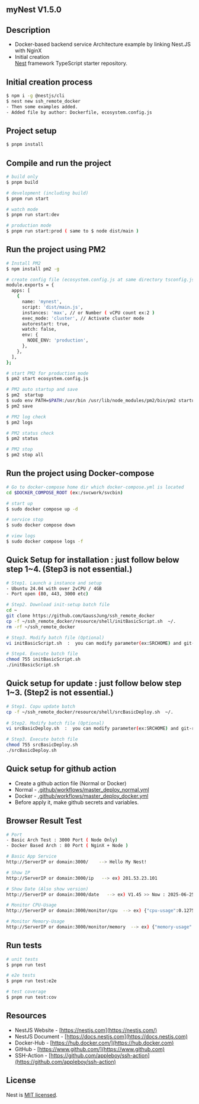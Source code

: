 ## myNest  V1.5.0 

## Description
- Docker-based backend service Architecture example by linking Nest.JS with NginX  
- Initial creation  
[Nest](https://github.com/nestjs/nest) framework TypeScript starter repository.

## Initial creation process  
```bash
$ npm i -g @nestjs/cli 
$ nest new ssh_remote_docker 
- Then some examples added.   
- Added file by author: Dockerfile, ecosystem.config.js   
```

## Project setup

```bash
$ pnpm install
```

## Compile and run the project  

```bash
# build only 
$ pnpm build 

# development (including build)
$ pnpm run start  

# watch mode
$ pnpm run start:dev

# production mode
$ pnpm run start:prod ( same to $ node dist/main )
```

## Run the project using PM2 

```bash
# Install PM2
$ npm install pm2 -g  

# create config file (ecosystem.config.js at same directory tsconfig.js )  
module.exports = {
  apps: [
    {
      name: 'mynest',
      script: 'dist/main.js',
      instances: 'max', // or Number ( vCPU count ex:2 )
      exec_mode: 'cluster', // Activate cluster mode
      autorestart: true,
      watch: false,
      env: {
        NODE_ENV: 'production',
      },
    },
  ],
};

# start PM2 for production mode 
$ pm2 start ecosystem.config.js

# PM2 auto startup and save  
$ pm2  startup  
$ sudo env PATH=$PATH:/usr/bin /usr/lib/node_modules/pm2/bin/pm2 startup systemd -u ubuntu --hp /home/ubuntu
$ pm2 save

# PM2 log check 
$ pm2 logs  

# PM2 status check 
$ pm2 status

# PM2 stop 
$ pm2 stop all 
```

## Run the project using Docker-compose 
```bash
# Go to docker-compose home dir which docker-compose.yml is located
cd $DOCKER_COMPOSE_ROOT (ex:/svcwork/svcbin)

# start up
$ sudo docker compose up -d 

# service stop 
$ sudo docker compose down  

# view logs 
$ sudo docker compose logs -f 
```

## Quick Setup for installation : just follow below step 1~4. (Step3 is not essential.)
```bash
# Step1. Launch a instance and setup
- Ubuntu 24.04 with over 2vCPU / 4GB 
- Port open (80, 443, 3000 etc) 

# Step2. Download init-setup batch file 
cd ~ 
git clone https://github.com/GaussJung/ssh_remote_docker
cp -f ~/ssh_remote_docker/resource/shell/initBasicScript.sh  ~/. 
rm -rf ~/ssh_remote_docker

# Step3. Modify batch file (Optional)
vi initBasicScript.sh  :  you can modify parameter(ex:SRCHOME) and git-repository. 

# Step4. Execute batch file 
chmod 755 initBasicScript.sh 
./initBasicScript.sh
```

## Quick setup for update : just follow below step 1~3. (Step2 is not essential.)  
```bash
# Step1. Copu update batch 
cp -f ~/ssh_remote_docker/resource/shell/srcBasicDeploy.sh  ~/.  
 
# Step2. Modify batch file (Optional)
vi srcBasicDeploy.sh  :  you can modify parameter(ex:SRCHOME) and git-repository. 

# Step3. Execute batch file 
chmod 755 srcBasicDeploy.sh 
./srcBasicDeploy.sh 
```

## Quick setup for github action 
- Create a github action file (Normal or Docker) 
- Normal - [.github/workflows/master_deploy_normal.yml](resource/sample_action/master_deploy_normal.yml)   
- Docker - [.github/workflows/master_deploy_docker.yml](resource/sample_action/master_deploy_docker.yml)   
- Before apply it, make github secrets and variables.        
 
## Browser Result Test   
```bash
# Port 
- Basic Arch Test : 3000 Port ( Node Only)
- Docker Based Arch : 80 Port ( NginX + Node ) 

# Basic App Service 
http://ServerIP or domain:3000/    --> Hello My Nest!    

# Show IP 
http://ServerIP or domain:3000/ip   --> ex) 201.53.23.101 

# Show Date (Also show version)
http://ServerIP or domain:3000/date   --> ex) V1.45 >> Now : 2025-06-25T05:48:32.363Z

# Monitor CPU-Usage 
http://ServerIP or domain:3000/monitor/cpu  --> ex) {"cpu-usage":0.12758333333333333}

# Monitor Memory-Usage 
http://ServerIP or domain:3000/monitor/memory  --> ex) {"memory-usage":0.9039504415152291}

```

## Run tests
```bash
# unit tests
$ pnpm run test

# e2e tests
$ pnpm run test:e2e

# test coverage
$ pnpm run test:cov
```
 
## Resources
- NestJS Website - [https://nestjs.com](https://nestjs.com/)
- NestJS Document -  [https://docs.nestjs.com](https://docs.nestjs.com) 
- Docker-Hub - [https://hub.docker.com/](https://hub.docker.com)
- GitHub - [https://www.github.com/](https://www.github.com)
- SSH-Action - [https://github.com/appleboy/ssh-action](https://github.com/appleboy/ssh-action)
   
## License
Nest is [MIT licensed](https://github.com/nestjs/nest/blob/master/LICENSE).
